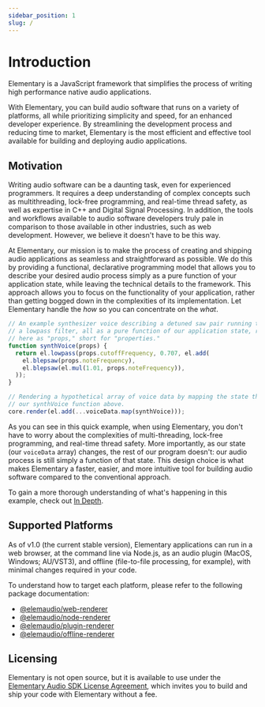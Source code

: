 ```yaml
---
sidebar_position: 1
slug: /
---
```


# Introduction

Elementary is a JavaScript framework that simplifies the process of writing high performance native audio applications.

With Elementary, you can build audio software that runs on a variety of platforms, all while prioritizing simplicity and speed, for an enhanced developer experience. By streamlining the development process and reducing time to market, Elementary is the most efficient and effective tool available for building and deploying audio applications.

## Motivation

Writing audio software can be a daunting task, even for experienced programmers. It requires a deep understanding of complex concepts such as multithreading, lock-free programming, and real-time thread safety, as well as expertise in C++ and Digital Signal Processing. In addition, the tools and workflows available to audio software developers truly pale in comparison to those available in other industries, such as web development. However, we believe it doesn't have to be this way.

At Elementary, our mission is to make the process of creating and shipping audio applications as seamless and straightforward as possible. We do this by providing a functional, declarative programming model that allows you to describe your desired audio process simply as a pure function of your application state, while leaving the technical details to the framework. This approach allows you to focus on the functionality of your application, rather than getting bogged down in the complexities of its implementation. Let Elementary handle the _how_ so you can concentrate on the _what_.

```js
// An example synthesizer voice describing a detuned saw pair running through
// a lowpass filter, all as a pure function of our application state, received
// here as "props," short for "properties."
function synthVoice(props) {
  return el.lowpass(props.cutoffFrequency, 0.707, el.add(
    el.blepsaw(props.noteFrequency),
    el.blepsaw(el.mul(1.01, props.noteFrequency)),
  ));
}

// Rendering a hypothetical array of voice data by mapping the state through
// our synthVoice function above.
core.render(el.add(...voiceData.map(synthVoice)));
```

As you can see in this quick example, when using Elementary, you don't have to worry about the complexities of multi-threading, lock-free programming, and real-time thread safety. More importantly, as our state (our `voiceData` array) changes, the rest of our program doesn't: our audio process is still simply a function of that state. This design choice is what makes Elementary a faster, easier, and more intuitive tool for building audio software compared to the conventional approach.

To gain a more thorough understanding of what's happening in this example, check out [In Depth](./In_Depth.md).

## Supported Platforms

As of v1.0 (the current stable version), Elementary applications can run in a web browser, at the command line via Node.js,
as an audio plugin (MacOS, Windows; AU/VST3), and offline (file-to-file processing, for example), with minimal changes required in your code.

To understand how to target each platform, please refer to the following package documentation:

* [@elemaudio/web-renderer](./packages/web-renderer.md)
* [@elemaudio/node-renderer](./packages/node-renderer.md)
* [@elemaudio/plugin-renderer](./packages/plugin-renderer.md)
* [@elemaudio/offline-renderer](./packages/offline-renderer.md)

## Licensing

Elementary is not open source, but it is available to use under the [Elementary Audio SDK License Agreement](https://www.elementary.audio/license), which
invites you to build and ship your code with Elementary without a fee.
